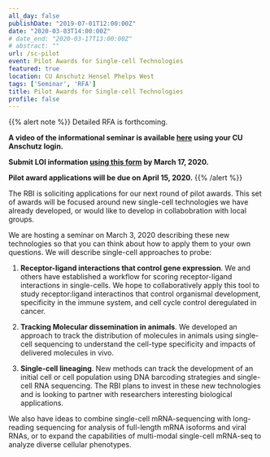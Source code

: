 ```yaml
---
all_day: false
publishDate: "2019-07-01T12:00:00Z"
date: "2020-03-03T14:00:00Z"
# date_end: "2020-03-17T13:00:00Z"
# abstract: "" 
url: /sc-pilot
event: Pilot Awards for Single-cell Technologies
featured: true
location: CU Anschutz Hensel Phelps West 
tags: ['Seminar', 'RFA']
title: Pilot Awards for Single-cell Technologies
profile: false
---
```


{{% alert note %}}
Detailed RFA is forthcoming.

**A video of the informational seminar is available [here](https://ucdenver.hosted.panopto.com/Panopto/Pages/Viewer.aspx?id=4d983b62-b60a-459f-8c3c-ab73015a962a) using your CU Anschutz login.**

**Submit LOI information [using this form](https://forms.gle/CqmZH5g9aNAAqz2C8) by March 17, 2020.**

**Pilot award applications will be due on April 15, 2020.**
{{% /alert %}}


The RBI is soliciting applications for our next round of pilot awards. This set
of awards will be focused around new single-cell technologies we have already
developed, or would like to develop in collabobration with local groups.

We are hosting a seminar on March 3, 2020 describing these new technologies so that you can think
about how to apply them to your own questions. We will describe single-cell
approaches to probe:

1. **Receptor-ligand interactions that control gene expression**. We and others have established a workflow for scoring receptor-ligand interactions in single-cells. We hope to collaboratively apply this tool to study receptor:ligand interactinos that control organismal development, specificity in the immune system, and cell cycle control deregulated in cancer.

1. **Tracking Molecular dissemination in animals**. We developed an approach to track the distribution of molecules in animals using single-cell sequencing to understand the cell-type specificity and impacts of delivered molecules in vivo.

1. **Single-cell lineaging**. New methods can track the development of an initial cell or cell population using DNA barcoding strategies and single-cell RNA sequencing. The RBI plans to invest in these new technologies and is looking to partner with researchers interesting biological applications. 

We also have ideas to combine single-cell mRNA-sequencing with long-reading
sequencing for analysis of full-length mRNA isoforms and viral RNAs, or to
expand the capabilities of multi-modal single-cell mRNA-seq to analyze diverse
cellular phenotypes.

